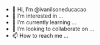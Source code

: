 - 👋 Hi, I’m @ivanilsoneducacao
- 👀 I’m interested in ...
- 🌱 I’m currently learning ...
- 💞️ I’m looking to collaborate on ...
- 📫 How to reach me ...

<!---
ivanilsoneducacao/ivanilsoneducacao is a ✨ special ✨ repository because its `README.md` (this file) appears on your GitHub profile.
You can click the Preview link to take a look at your changes.
--->
